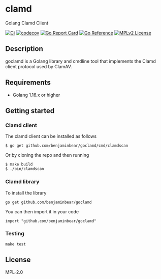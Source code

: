 # clamd

Golang Clamd Client

[![Ci](https://github.com/benjaminbear/goclamd/workflows/Ci/badge.svg)](https://github.com/benjaminbear/goclamd/actions?query=workflow%3ACi)
[![codecov](https://codecov.io/gh/baruwa-enterprise/clamd/branch/master/graph/badge.svg)](https://codecov.io/gh/baruwa-enterprise/clamd)
[![Go Report Card](https://goreportcard.com/badge/github.com/benjaminbear/goclamd)](https://goreportcard.com/report/github.com/benjaminbear/goclamd)
[![Go Reference](https://pkg.go.dev/badge/github.com/benjaminbear/goclamd.svg)](https://pkg.go.dev/github.com/benjaminbear/goclamd)
[![MPLv2 License](https://img.shields.io/badge/license-MPLv2-blue.svg?style=flat-square)](https://www.mozilla.org/MPL/2.0/)

## Description

goclamd is a Golang library and cmdline tool that implements the
Clamd client protocol used by ClamAV.

## Requirements

* Golang 1.16.x or higher

## Getting started

### Clamd client

The clamd client can be installed as follows

```console
$ go get github.com/benjaminbear/goclamd/cmd/clamdscan
```

Or by cloning the repo and then running

```console
$ make build
$ ./bin/clamdscan
```

### Clamd library

To install the library

```console
go get github.com/benjaminbear/goclamd
```

You can then import it in your code

```golang
import "github.com/benjaminbear/goclamd"
```

### Testing

``make test``

## License

MPL-2.0
